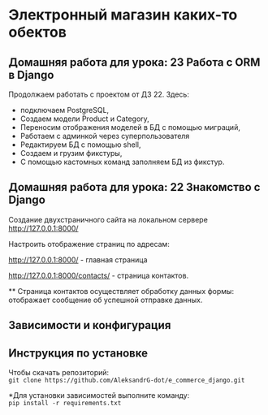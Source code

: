 # Электронный магазин каких-то обектов

## Домашняя работа для урока: 23 Работа с ORM в Django
Продолжаем работать с проектом от ДЗ 22.
Здесь:   
- подключаем PostgreSQL,  
- Создаем модели Product и Category,  
- Переносим отображения моделей в БД с помощью миграций,  
- Работаем с админкой через суперпользователя  
- Редактируем БД с помощью shell,  
- Создаем и грузим фикстуры,  
- С помощью кастомных команд заполняем БД из фикстур.


## Домашняя работа для урока: 22 Знакомство с Django
Создание двухстраничного сайта на локальном сервере http://127.0.0.1:8000/

Настроить отображение страниц по адресам:  

http://127.0.0.1:8000/ - главная страница    

http://127.0.0.1:8000/contacts/ - страница контактов.   

** Страница контактов осуществляет обработку данных формы: отображает сообщение об успешной отправке данных.





## Зависимости и конфигурация

## Инструкция по установке
Чтобы скачать репозиторий:  
`git clone https://github.com/AleksandrG-dot/e_commerce_django.git`

*Для установки зависимостей выполните команду:  
`pip install -r requirements.txt`